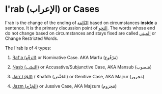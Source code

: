 # I'rab (الإعراب) or Cases

I'rab is the change of the ending of [الكَلِمَة](/reference/nahw/kalimah) based on circumstances **inside** a sentence. It is the primary discussion point of [النَحو](/reference/nahw/). The words whose end do not change based on circumstances and stays fixed are called [المبني](/reference/nahw/mabni/) or Change Restricted Words. 

The I'rab is of 4 types: 

1. [Raf'a (الرَفْع)](/reference/nahw/rafa/) or Nominative Case. AKA Marfu (مَرْفُوع)

2. [Nasb (النَصْب)](/reference/nahw/nasb/) or Accusative/Subjunctive Case, AKA Mansub (مَنصوب)

3. [Jarr (الجَرّ)](/reference/nahw/jarr) / Khafdh (الخَفْض) or Genitive Case, AKA Majrur (مَجرور)

4. [Jazm (الجَزْم)](/reference/nahw/jazm) or Jussive Case, AKA Majzum (مَجزوم)


